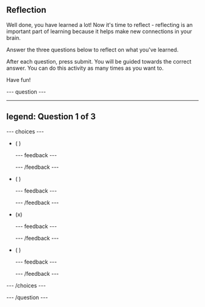 ## Reflection

Well done, you have learned a lot! Now it's time to reflect - reflecting is an important part of learning because it helps make new connections in your brain.

Answer the three questions below to reflect on what you've learned.

After each question, press submit. You will be guided towards the correct answer. You can do this activity as many times as you want to.

Have fun!

--- question ---

---
legend: Question 1 of 3
---


--- choices ---

- ( )

  --- feedback ---

  --- /feedback ---

- ( )

  --- feedback ---

  --- /feedback ---

- (x)

  --- feedback ---

  --- /feedback ---

- ( )

  --- feedback ---

  --- /feedback ---

--- /choices ---

--- /question ---
